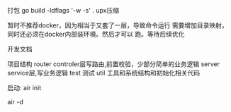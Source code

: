 打包
go build -ldflags '-w -s' .
upx压缩

暂时不推荐docker，因为相当于又套了一层，导致命令运行
需要增加目录映射，同时还必须在docker内部装环境。然后才可以
跑。等待后续优化

开发文档

项目结构
router controler层写路由,前置校验，少部分简单的业务逻辑
server service层,写业务逻辑
test 测试
util 工具和系统结构和初始化相关代码

启动:
air init

air -d
